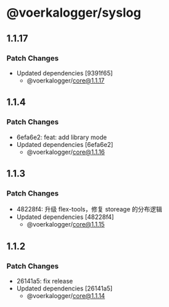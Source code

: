 # @voerkalogger/syslog

## 1.1.17

### Patch Changes

-   Updated dependencies [9391f65]
    -   @voerkalogger/core@1.1.17

## 1.1.4

### Patch Changes

-   6efa6e2: feat: add library mode
-   Updated dependencies [6efa6e2]
    -   @voerkalogger/core@1.1.16

## 1.1.3

### Patch Changes

-   48228f4: 升级 flex-tools，修复 storeage 的分布逻辑
-   Updated dependencies [48228f4]
    -   @voerkalogger/core@1.1.15

## 1.1.2

### Patch Changes

-   26141a5: fix release
-   Updated dependencies [26141a5]
    -   @voerkalogger/core@1.1.14
